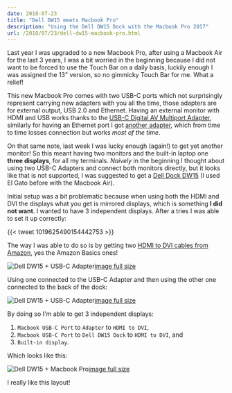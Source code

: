 ```yaml
---
date: 2018-07-23
title: "Dell DW15 meets Macbook Pro"
description: "Using the Dell DW15 Dock with the Macbook Pro 2017"
url: /2018/07/23/dell-dw15-macbook-pro.html
---
```


Last year I was upgraded to a new Macbook Pro, after using a Macbook Air for the last 3 years, I was a bit worried in the beginning because I did not want to be forced to use the Touch Bar on a daily basis, luckily enough I was assigned the 13" version, so no gimmicky Touch Bar for me. What a relief!

This new Macbook Pro comes with two USB-C ports which not surprisingly represent carrying new adapters with you all the time, those adapters are for external output, USB 2.0 and Ethernet. Having an external monitor with HDMI and USB works thanks to the [USB-C Digital AV Multiport Adapter](https://www.apple.com/shop/product/MJ1K2AM/A/usb-c-digital-av-multiport-adapter), similarly for having an Ethernet port I got [another adapter](https://www.apple.com/shop/product/HJKF2ZM/A/belkin-usb-c-to-gigabit-ethernet-adapter), which from time to time losses connection but works _most of the time_.

On that same note, last week I was lucky enough (again!) to get yet another monitor! So this meant having two monitors and the built-in laptop one **three displays**, for all my terminals. _Naively_ in the beginning I thought about using two USB-C Adapters and connect both monitors directly, but it looks like that is not supported, I was suggested to get a [Dell Dock DW15](https://www.dell.com/en-ie/shop/accessories/apd/452-bcdj) (I used El Gato before with the Macbook Air).

Initial setup was a bit problematic because when using both the HDMI and DVI the displays what you get is mirrored displays, which is something **I did not want**. I wanted to have 3 independent displays. After a tries I was able to set it up correctly:

{{< tweet 1019625490154442753 >}}

The way I was able to do so is by getting two [HDMI to DVI cables from Amazon](https://smile.amazon.com/AmazonBasics-Input-Output-Adapter-Cable/dp/B014I8UQJY/), yes the Amazon Basics ones!

![Dell DW15 + USB-C Adapter](https://farm1.staticflickr.com/922/29732550858_5a6b634533.jpg "Dell DW15 + USB-C Adapter")<a href="https://flic.kr/p/Min6vd" target="_blank">image full size</a>

Using one connected to the USB-C Adapter and then using the other one connected to the back of the dock:

![Dell DW15 + USB-C Adapter](https://farm1.staticflickr.com/918/29732551128_f3fd8e5471.jpg "Dell DW15 + USB-C Adapter")<a href="https://flic.kr/p/Min6zS" target="_blank">image full size</a>

By doing so I'm able to get 3 independent displays: 

1. `Macbook USB-C Port` to `Adapter` to `HDMI to DVI`,
1. `Macbook USB-C Port` to `Dell DW15 Dock` to `HDMI to DVI`, and
1. `Built-in display`.

Which looks like this:

![Dell DW15 + Macbook Pro](https://farm1.staticflickr.com/933/29732551738_05c4684887.jpg "Dell DW15 + Macbook Pro")<a href="https://flic.kr/p/Min6Lo" target="_blank">image full size</a>

I really like this layout!
